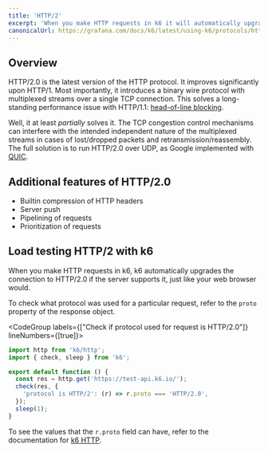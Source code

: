 ```yaml
---
title: 'HTTP/2'
excerpt: 'When you make HTTP requests in k6 it will automatically upgrade the connection to HTTP/2.0 if the server supports it, just like your web browser would.'
canonicalUrl: https://grafana.com/docs/k6/latest/using-k6/protocols/http-2/
---
```


## Overview

HTTP/2.0 is the latest version of the HTTP protocol.
It improves significantly upon HTTP/1.
Most importantly, it introduces a binary wire protocol with multiplexed streams over a single TCP connection.
This solves a long-standing performance issue with HTTP/1.1: [head-of-line blocking](https://en.wikipedia.org/wiki/Head-of-line_blocking).

Well, it at least _partially_ solves it.
The TCP congestion control mechanisms can interfere with the intended independent nature of the multiplexed streams in cases of lost/dropped packets and retransmission/reassembly.
The full solution is to run HTTP/2.0 over UDP, as Google implemented with [QUIC](https://en.wikipedia.org/wiki/QUIC).

## Additional features of HTTP/2.0

- Builtin compression of HTTP headers
- Server push
- Pipelining of requests
- Prioritization of requests

## Load testing HTTP/2 with k6

When you make HTTP requests in k6, k6 automatically upgrades the connection to HTTP/2.0 if the server supports it, just like your web browser would.

To check what protocol was used for a particular request, refer to the `proto` property of the response object.

<CodeGroup labels={["Check if protocol used for request is HTTP/2.0"]} lineNumbers={[true]}>

```javascript
import http from 'k6/http';
import { check, sleep } from 'k6';

export default function () {
  const res = http.get('https://test-api.k6.io/');
  check(res, {
    'protocol is HTTP/2': (r) => r.proto === 'HTTP/2.0',
  });
  sleep(1);
}
```

</CodeGroup>

To see the values that the `r.proto` field can have, refer to the documentation for [k6 HTTP](/javascript-api/k6-http/response).
